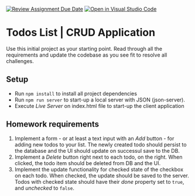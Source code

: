 [![Review Assignment Due Date](https://classroom.github.com/assets/deadline-readme-button-22041afd0340ce965d47ae6ef1cefeee28c7c493a6346c4f15d667ab976d596c.svg)](https://classroom.github.com/a/rwWwSpcV)
[![Open in Visual Studio Code](https://classroom.github.com/assets/open-in-vscode-2e0aaae1b6195c2367325f4f02e2d04e9abb55f0b24a779b69b11b9e10269abc.svg)](https://classroom.github.com/online_ide?assignment_repo_id=17312674&assignment_repo_type=AssignmentRepo)
# Todos List | CRUD Application

Use this initial project as your starting point. Read through all the requirements and update the codebase as you see fit to resolve all challenges.

## Setup

-   Run `npm install` to install all project dependencies
-   Run `npm run server` to start-up a local server with JSON (json-server).
-   Execute _Live Server_ on index.html file to start-up the client application

## Homework requirements

1. Implement a form - or at least a text input with an _Add_ button - for adding new todos to your list. The newly created todo should persist to the database and the UI should update on successul save to the DB.
2. Implement a _Delete_ button right next to each todo, on the right. When clicked, the todo item should be deleted from DB and the UI.
3. Implement the update functionality for checked state of the checkbox on each todo. When checked, the update should be saved to the server. Todos with checked state should have their _done_ property set to `true`, and _unchecked_ to `false`.
